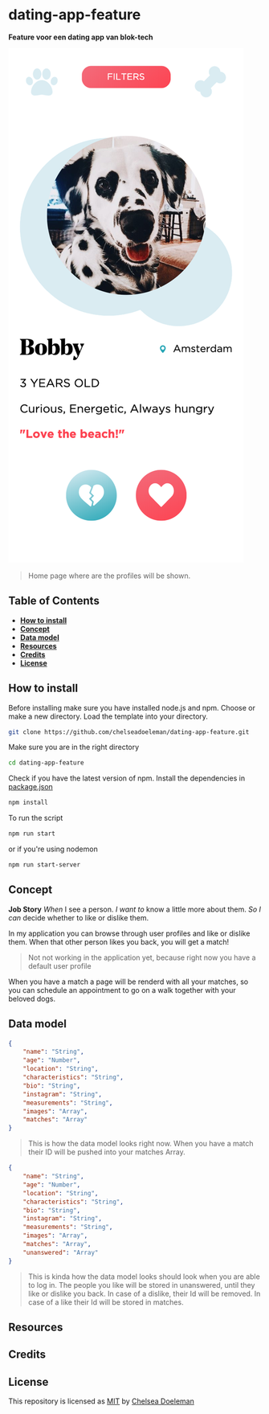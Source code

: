 # dating-app-feature
**Feature voor een dating app van blok-tech**

![Application](./docs/littls.png)
> Home page where are the profiles will be shown.

## Table of Contents
* **[How to install](#how-to-install)**
* **[Concept](#concept)**
* **[Data model](#data-model)**
* **[Resources](#resources)**
* **[Credits](#credits)**
* **[License](#license)**

## How to install

Before installing make sure you have installed node.js and npm.
Choose or make a new directory.
Load the template into your directory.

```bash
git clone https://github.com/chelseadoeleman/dating-app-feature.git
```

Make sure you are in the right directory 
```bash
cd dating-app-feature
```

Check if you have the latest version of npm.
Install the dependencies in [package.json](./package.json)
```bash
npm install
```
To run the script 
```bash
npm run start
```
or if you're using nodemon
```bash
npm run start-server
```

## Concept

**Job Story**
*When* I see a person. *I want to* know a little more about them. *So I can* decide whether to like or dislike them.

In my application you can browse through user profiles and like or dislike them. When that other person likes you back, you will get a match! 
> Not not working in the application yet, because right now you have a default user profile

When you have a match a page will be renderd with all your matches, so you can schedule an appointment to go on a walk together with your beloved dogs. 

## Data model

```json
{
    "name": "String",
    "age": "Number",
    "location": "String",
    "characteristics": "String",
    "bio": "String",
    "instagram": "String",
    "measurements": "String",
    "images": "Array",
    "matches": "Array"
}

```
> This is how the data model looks right now. When you have a match their ID will be pushed into your matches Array. 

```json
{
    "name": "String",
    "age": "Number",
    "location": "String",
    "characteristics": "String",
    "bio": "String",
    "instagram": "String",
    "measurements": "String",
    "images": "Array",
    "matches": "Array",
    "unanswered": "Array"
}

```

> This is kinda how the data model looks should look when you are able to log in. The people you like will be stored in unanswered, until they like or dislike you back. In case of a dislike, their Id will be removed. In case of a like their Id will be stored in matches.

## Resources

## Credits

## License
This repository is licensed as [MIT](LICENSE) by [Chelsea Doeleman](https://github.com/chelseadoeleman)